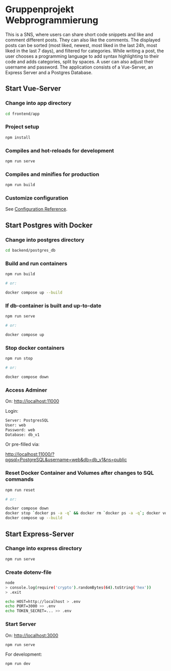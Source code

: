 # Gruppenprojekt Webprogrammierung

This is a SNS, where users can share short code snippets and like and comment different posts. They can also like the comments. The displayed posts can be sorted (most liked, newest, most liked in the last 24h, most liked in the last 7 days), and filtered for categories.
While writing a post, the user chooses a programming language to add syntax highlighting to their code and adds categories, split by spaces. A user can also adjust their username and password.
The application consists of a Vue-Server, an Express Server and a Postgres Database.

## Start Vue-Server

### Change into app directory

```bash
cd frontend/app
```

### Project setup

```bash
npm install
```

### Compiles and hot-reloads for development

```bash
npm run serve
```

### Compiles and minifies for production

```bash
npm run build
```

### Customize configuration

See [Configuration Reference](https://cli.vuejs.org/config/).

## Start Postgres with Docker

### Change into postgres directory

```bash
cd backend/postgres_db
```

### Build and run containers

```bash
npm run build 

# or:

docker compose up --build
```

### If db-container is built and up-to-date

```bash
npm run serve

# or:

docker compose up
```

### Stop docker containers

```bash
npm run stop

# or: 

docker compose down
```

### Access Adminer

On: <http://localhost:11000>

Login:

```bash
Server: PostgresSQL
User: web
Password: web
Database: db_v1
```

Or pre-filled via:

<http://localhost:11000/?pgsql=PostgreSQL&username=web&db=db_v1&ns=public>

### Reset Docker Container and Volumes after changes to SQL commands

```bash
npm run reset

# or:

docker compose down
docker stop `docker ps -a -q` && docker rm `docker ps -a -q`; docker volume prune 
docker compose up --build
```

## Start Express-Server

### Change into express directory

```bash
npm run serve
```

### Create dotenv-file

```bash
node
> console.log(require('crypto').randomBytes(64).toString('hex'))
> .exit

echo HOST=http://localhost > .env
echo PORT=3000 >> .env
echo TOKEN_SECRET=... >> .env
```

### Start Server

On: <http://localhost:3000>

```bash
npm run serve
```

For development:

```bash
npm run dev
```
